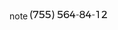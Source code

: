 note
![image text](https://github.com/Don-77k/web-introduction/blob/master/note/img/(755)564-84-12.png)
